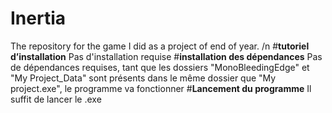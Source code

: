 # Inertia
The repository for the game I did as a project of end of year. /n
#**tutoriel d’installation**
Pas d'installation requise
#**installation des dépendances**
Pas de dépendances requises, tant que les dossiers "MonoBleedingEdge" et "My Project_Data" sont présents dans le même dossier que "My project.exe",
le programme va fonctionner
#**Lancement du programme**
Il suffit de lancer le .exe 
